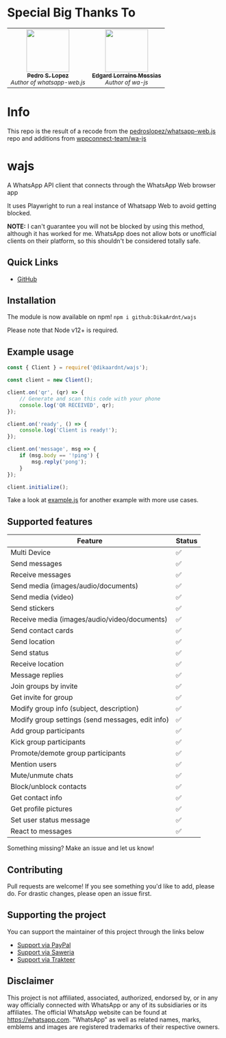 # Special Big Thanks To
<!-- Big thanks to. Do not remove or modify this section -->
<!-- prettier-ignore-start -->
<!-- markdownlint-disable -->
<table>
  <tr>
    <td align="center"><a href="https://github.com/pedroslopez"><img src="https://avatars.githubusercontent.com/u/4368928?v=4?s=100" width="100px;" alt=""/><br /><sub><b>Pedro S. Lopez</b></sub></a><br /><sub><i>Author of whatsapp-web.js</i></sub></td>
    <td align="center"><a href="https://github.com/edgardmessias"><img src="https://avatars.githubusercontent.com/u/1530997?v=4?s=100" width="100px;" alt=""/><br /><sub><b>Edgard Lorraine Messias</b></sub></a><br /><sub><i>Author of wa-js</i></sub></td>
  </tr>
</table>

# Info
This repo is the result of a recode from the [pedroslopez/whatsapp-web.js](https://github.com/pedroslopez/whatsapp-web.js) repo and additions from [wppconnect-team/wa-js](https://github.com/wppconnect-team/wa-js)


# wajs
A WhatsApp API client that connects through the WhatsApp Web browser app

It uses Playwright to run a real instance of Whatsapp Web to avoid getting blocked.

**NOTE:** I can't guarantee you will not be blocked by using this method, although it has worked for me. WhatsApp does not allow bots or unofficial clients on their platform, so this shouldn't be considered totally safe.

## Quick Links

* [GitHub](https://github.com/DikaArdnt/wajs)

## Installation

The module is now available on npm! `npm i github:DikaArdnt/wajs`

Please note that Node v12+ is required.

## Example usage

```js
const { Client } = require('@dikaardnt/wajs');

const client = new Client();

client.on('qr', (qr) => {
    // Generate and scan this code with your phone
    console.log('QR RECEIVED', qr);
});

client.on('ready', () => {
    console.log('Client is ready!');
});

client.on('message', msg => {
    if (msg.body == '!ping') {
        msg.reply('pong');
    }
});

client.initialize();
```

Take a look at [example.js](https://github.com/DikaArdnt/wajs/blob/master/example.js) for another example with more use cases.


## Supported features

| Feature  | Status |
| ------------- | ------------- |
| Multi Device  | ✅  |
| Send messages  | ✅  |
| Receive messages  | ✅  |
| Send media (images/audio/documents)  | ✅  |
| Send media (video)  | ✅ |
| Send stickers | ✅ |
| Receive media (images/audio/video/documents)  | ✅  |
| Send contact cards | ✅ |
| Send location | ✅ |
| Send status | ✅ |
| Receive location | ✅ | 
| Message replies | ✅ |
| Join groups by invite  | ✅ |
| Get invite for group  | ✅ |
| Modify group info (subject, description)  | ✅  |
| Modify group settings (send messages, edit info)  | ✅  |
| Add group participants  | ✅  |
| Kick group participants  | ✅  |
| Promote/demote group participants | ✅ |
| Mention users | ✅ |
| Mute/unmute chats | ✅ |
| Block/unblock contacts | ✅ |
| Get contact info | ✅ |
| Get profile pictures | ✅ |
| Set user status message | ✅ |
| React to messages | ✅ |

Something missing? Make an issue and let us know!

## Contributing

Pull requests are welcome! If you see something you'd like to add, please do. For drastic changes, please open an issue first.

## Supporting the project

You can support the maintainer of this project through the links below

- [Support via PayPal](https://www.paypal.me/CakHaho)
- [Support via Saweria](https://saweria.co/DikaArdnt)
- [Support via Trakteer](https://trakteer.id/cakhaho)

## Disclaimer

This project is not affiliated, associated, authorized, endorsed by, or in any way officially connected with WhatsApp or any of its subsidiaries or its affiliates. The official WhatsApp website can be found at https://whatsapp.com. "WhatsApp" as well as related names, marks, emblems and images are registered trademarks of their respective owners.
